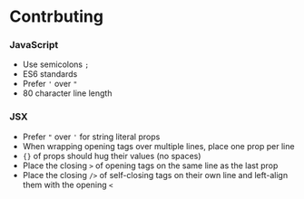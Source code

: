 # Contrbuting
### JavaScript
* Use semicolons `;`
* ES6 standards
* Prefer `'` over `"`
* 80 character line length

### JSX
* Prefer `"` over `'` for string literal props
* When wrapping opening tags over multiple lines, place one prop per line
* `{}` of props should hug their values (no spaces)
* Place the closing `>` of opening tags on the same line as the last prop
* Place the closing `/>` of self-closing tags on their own line and left-align them with the opening `<`
